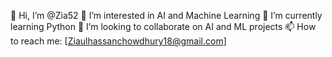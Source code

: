 👋 Hi, I’m @Zia52
👀 I’m interested in AI and Machine Learning
🌱 I’m currently learning Python
💞️ I’m looking to collaborate on AI and ML projects
📫 How to reach me: [Ziaulhassanchowdhury18@gmail.com]


<!---
Zia52/Zia52 is a ✨ special ✨ repository because its `README.md` (this file) appears on your GitHub profile.
You can click the Preview link to take a look at your changes.
--->

